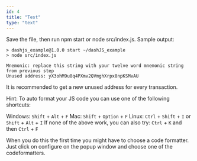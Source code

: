 ```yaml
---
id: 4
title: "Test"
type: "text"
---
```


Save the file, then run npm start or node src/index.js.
Sample output:

```
> dashjs_example@1.0.0 start ~/dashJS_example
> node src/index.js

Mnemonic: replace this string with your twelve word mnemonic string from previous step
Unused address: yX3ohM9u8q4PXmv2QVmghXrpx8npKSMvAU
```

It is recommended to get a new unused address for every transaction.

Hint: To auto format your JS code you can use one of the following shortcuts:

Windows: `Shift` + `Alt` + `F`
Mac: `Shift` + `Option` + `F`
Linux: `Ctrl` + `Shift` + `I` or `Shift` + `Alt` + `I`
If none of the above work, you can also try:
`Ctrl` + `K` and then `Ctrl` + `F`

When you do this the first time you might have to choose a code formatter. Just click on configure on the popup window and choose one of the codeformatters.